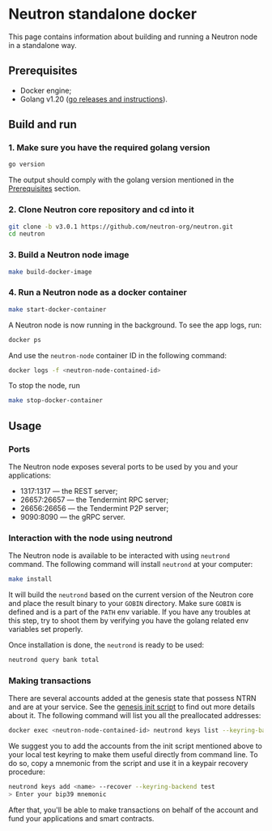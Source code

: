 # Neutron standalone docker

This page contains information about building and running a Neutron node in a standalone way.

## Prerequisites

- Docker engine;
- Golang v1.20 ([go releases and instructions](https://go.dev/dl/)).

## Build and run

### 1. Make sure you have the required golang version

```sh
go version
```

The output should comply with the golang version mentioned in the [Prerequisites](#prerequisites) section.

### 2. Clone Neutron core repository and cd into it

```sh
git clone -b v3.0.1 https://github.com/neutron-org/neutron.git
cd neutron
```

### 3. Build a Neutron node image

```sh
make build-docker-image
```

### 4. Run a Neutron node as a docker container

```sh
make start-docker-container
```

A Neutron node is now running in the background. To see the app logs, run:

```sh
docker ps
```

And use the `neutron-node` container ID in the following command:

```sh
docker logs -f <neutron-node-contained-id>
```

To stop the node, run

```sh
make stop-docker-container
```

## Usage

### Ports

The Neutron node exposes several ports to be used by you and your applications:
- 1317:1317 — the REST server;
- 26657:26657 — the Tendermint RPC server;
- 26656:26656 — the Tendermint P2P server;
- 9090:8090 — the gRPC server.

### Interaction with the node using neutrond

The Neutron node is available to be interacted with using `neutrond` command. The following command will install `neutrond` at your computer:

```sh
make install
```

It will build the `neutrond` based on the current version of the Neutron core and place the result binary to your `GOBIN` directory. Make sure `GOBIN` is defined and is a part of the `PATH` env variable. If you have any troubles at this step, try to shoot them by verifying you have the golang related env variables set properly.

Once installation is done, the `neutrond` is ready to be used:

```sh
neutrond query bank total
```

### Making transactions

There are several accounts added at the genesis state that possess NTRN and are at your service. See the [genesis init script](https://github.com/neutron-org/neutron/blob/main/network/init.sh) to find out more details about it. The following command will list you all the preallocated addresses:

```sh
docker exec <neutron-node-contained-id> neutrond keys list --keyring-backend test --home data/test-1/
```

We suggest you to add the accounts from the init script mentioned above to your local test keyring to make them useful directly from command line. To do so, copy a mnemonic from the script and use it in a keypair recovery procedure:

```sh
neutrond keys add <name> --recover --keyring-backend test
> Enter your bip39 mnemonic
```

After that, you'll be able to make transactions on behalf of the account and fund your applications and smart contracts.
